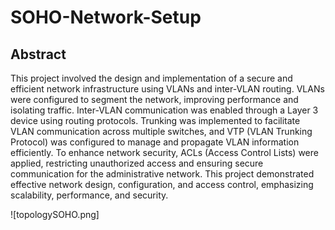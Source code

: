 # SOHO-Network-Setup

## Abstract

This project involved the design and implementation of a secure and efficient network infrastructure using VLANs and inter-VLAN routing. VLANs were configured to segment the network, improving performance and isolating traffic. Inter-VLAN communication was enabled through a Layer 3 device using routing protocols. Trunking was implemented to facilitate VLAN communication across multiple switches, and VTP (VLAN Trunking Protocol) was configured to manage and propagate VLAN information efficiently. To enhance network security, ACLs (Access Control Lists) were applied, restricting unauthorized access and ensuring secure communication for the administrative network. This project demonstrated effective network design, configuration, and access control, emphasizing scalability, performance, and security.

![topologySOHO.png]
